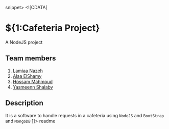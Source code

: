 snippet>
  <content><![CDATA[
# ${1:Cafeteria Project}
A NodeJS project
## Team members
1. [Lamiaa Nazeh](https://github.com/LamiaaNazeh)
2. [Alaa ElShamy](https://github.com/alaaalshamy)
3. [Hossam Mahmoud](https://github.com/HossamGeek)
4. [Yasmeenn Shalaby](https://github.com/yasmeeen16)
## Description
It is a software to handle requests in a cafeteria using ``NodeJS`` and ``BootStrap`` and ``MongoDB``
]]></content>
  <tabTrigger>readme</tabTrigger>
</snippet>
